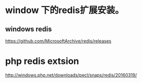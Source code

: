 #  window 下的redis扩展安装。

## windows redis 

https://github.com/MicrosoftArchive/redis/releases

# php redis extsion

http://windows.php.net/downloads/pecl/snaps/redis/20160319/